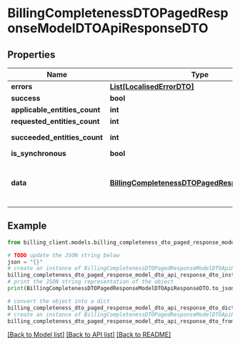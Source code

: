 # BillingCompletenessDTOPagedResponseModelDTOApiResponseDTO


## Properties

Name | Type | Description | Notes
------------ | ------------- | ------------- | -------------
**errors** | [**List[LocalisedErrorDTO]**](LocalisedErrorDTO.md) |  | [optional] 
**success** | **bool** |  | [optional] 
**applicable_entities_count** | **int** |  | [optional] 
**requested_entities_count** | **int** |  | [optional] 
**succeeded_entities_count** | **int** |  | [optional] [readonly] 
**is_synchronous** | **bool** |  | [optional] 
**data** | [**BillingCompletenessDTOPagedResponseModelDTO**](BillingCompletenessDTOPagedResponseModelDTO.md) | The updated entity in case of modifications or creation | [optional] 

## Example

```python
from billing_client.models.billing_completeness_dto_paged_response_model_dto_api_response_dto import BillingCompletenessDTOPagedResponseModelDTOApiResponseDTO

# TODO update the JSON string below
json = "{}"
# create an instance of BillingCompletenessDTOPagedResponseModelDTOApiResponseDTO from a JSON string
billing_completeness_dto_paged_response_model_dto_api_response_dto_instance = BillingCompletenessDTOPagedResponseModelDTOApiResponseDTO.from_json(json)
# print the JSON string representation of the object
print(BillingCompletenessDTOPagedResponseModelDTOApiResponseDTO.to_json())

# convert the object into a dict
billing_completeness_dto_paged_response_model_dto_api_response_dto_dict = billing_completeness_dto_paged_response_model_dto_api_response_dto_instance.to_dict()
# create an instance of BillingCompletenessDTOPagedResponseModelDTOApiResponseDTO from a dict
billing_completeness_dto_paged_response_model_dto_api_response_dto_from_dict = BillingCompletenessDTOPagedResponseModelDTOApiResponseDTO.from_dict(billing_completeness_dto_paged_response_model_dto_api_response_dto_dict)
```
[[Back to Model list]](../README.md#documentation-for-models) [[Back to API list]](../README.md#documentation-for-api-endpoints) [[Back to README]](../README.md)


